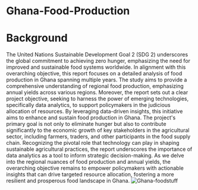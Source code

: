 # Ghana-Food-Production
# Background
The United Nations Sustainable Development Goal 2 (SDG 2) underscores the global commitment to achieving zero hunger, emphasizing the need for improved and sustainable food systems worldwide. In alignment with this overarching objective, this report focuses on a detailed analysis of food production in Ghana spanning multiple years. The study aims to provide a comprehensive understanding of regional food production, emphasizing annual yields across various regions. Moreover, the report sets out a clear project objective, seeking to harness the power of emerging technologies, specifically data analytics, to support policymakers in the judicious allocation of resources. By leveraging data-driven insights, this initiative aims to enhance and sustain food production in Ghana.
The project's primary goal is not only to eliminate hunger but also to contribute significantly to the economic growth of key stakeholders in the agricultural sector, including farmers, traders, and other participants in the food supply chain. Recognizing the pivotal role that technology can play in shaping sustainable agricultural practices, the report underscores the importance of data analytics as a tool to inform strategic decision-making. As we delve into the regional nuances of food production and annual yields, the overarching objective remains to empower policymakers with actionable insights that can drive targeted resource allocation, fostering a more resilient and prosperous food landscape in Ghana.
![Ghana-foodstuff](https://github.com/Suleman-Zack/Ghana-Food-Production/assets/63692930/56e6364c-9270-4778-9e29-8cab77b5774b)

